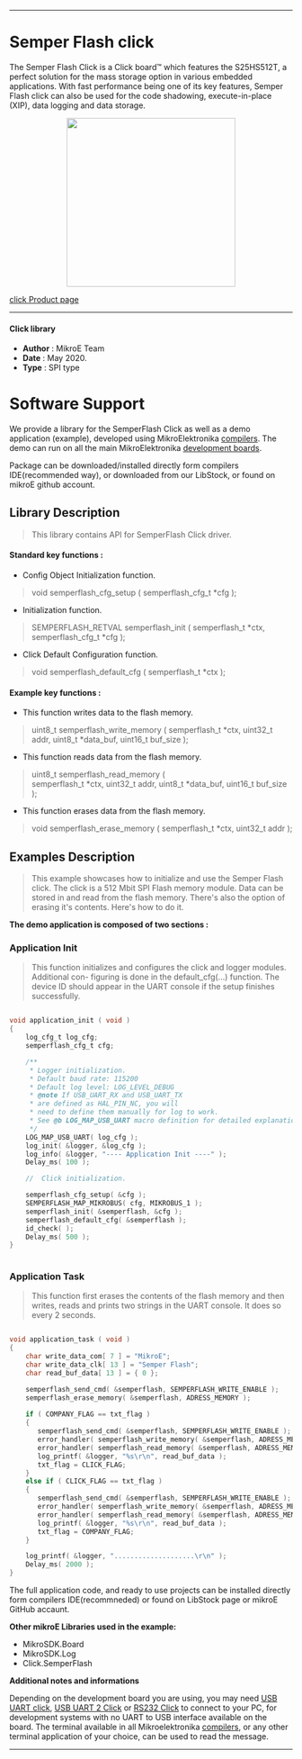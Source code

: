 
---
# Semper Flash click

The Semper Flash Click is a Click board™ which features the S25HS512T, a perfect solution for the mass storage option in various embedded applications. With fast performance being one of its key features, Semper Flash click can also be used for the code shadowing, execute-in-place (XIP), data logging and data storage.

<p align="center">
  <img src="https://download.mikroe.com/images/click_for_ide/semperflash_click.png" height=300px>
</p>

[click Product page](https://www.mikroe.com/semper-flash-click)

---


#### Click library 

- **Author**        : MikroE Team
- **Date**          : May 2020.
- **Type**          : SPI type


# Software Support

We provide a library for the SemperFlash Click 
as well as a demo application (example), developed using MikroElektronika 
[compilers](https://shop.mikroe.com/compilers). 
The demo can run on all the main MikroElektronika [development boards](https://shop.mikroe.com/development-boards).

Package can be downloaded/installed directly form compilers IDE(recommended way), or downloaded from our LibStock, or found on mikroE github account. 

## Library Description

> This library contains API for SemperFlash Click driver.

#### Standard key functions :

- Config Object Initialization function.
> void semperflash_cfg_setup ( semperflash_cfg_t *cfg ); 
 
- Initialization function.
> SEMPERFLASH_RETVAL semperflash_init ( semperflash_t *ctx, semperflash_cfg_t *cfg );

- Click Default Configuration function.
> void semperflash_default_cfg ( semperflash_t *ctx );


#### Example key functions :

- This function writes data to the flash memory.
> uint8_t semperflash_write_memory 
( 
    semperflash_t *ctx,
    uint32_t addr,
    uint8_t *data_buf,
    uint16_t buf_size
);
 
- This function reads data from the flash memory.
> uint8_t semperflash_read_memory 
(   
    semperflash_t *ctx,
    uint32_t addr,
    uint8_t *data_buf,
    uint16_t buf_size
);

- This function erases data from the flash memory.
> void semperflash_erase_memory ( semperflash_t *ctx, uint32_t addr );

## Examples Description

> This example showcases how to initialize and use the Semper Flash click. The click
  is a 512 Mbit SPI Flash memory module. Data can be stored in and read from the flash
  memory. There's also the option of erasing it's contents. Here's how to do it. 

**The demo application is composed of two sections :**

### Application Init 

> This function initializes and configures the click and logger modules. Additional con-
  figuring is done in the default_cfg(...) function. The device ID should appear in the 
  UART console if the setup finishes successfully.

```c

void application_init ( void )
{
    log_cfg_t log_cfg;
    semperflash_cfg_t cfg;

    /** 
     * Logger initialization.
     * Default baud rate: 115200
     * Default log level: LOG_LEVEL_DEBUG
     * @note If USB_UART_RX and USB_UART_TX 
     * are defined as HAL_PIN_NC, you will 
     * need to define them manually for log to work. 
     * See @b LOG_MAP_USB_UART macro definition for detailed explanation.
     */
    LOG_MAP_USB_UART( log_cfg );
    log_init( &logger, &log_cfg );
    log_info( &logger, "---- Application Init ----" );
    Delay_ms( 100 );

    //  Click initialization.

    semperflash_cfg_setup( &cfg );
    SEMPERFLASH_MAP_MIKROBUS( cfg, MIKROBUS_1 );
    semperflash_init( &semperflash, &cfg );
    semperflash_default_cfg( &semperflash );
    id_check( );
    Delay_ms( 500 );
}
  
```

### Application Task

> This function first erases the contents of the flash memory and then writes, reads and
  prints two strings in the UART console. It does so every 2 seconds. 

```c

void application_task ( void )
{
    char write_data_com[ 7 ] = "MikroE";
    char write_data_clk[ 13 ] = "Semper Flash";
    char read_buf_data[ 13 ] = { 0 };

    semperflash_send_cmd( &semperflash, SEMPERFLASH_WRITE_ENABLE );
    semperflash_erase_memory( &semperflash, ADRESS_MEMORY );
    
    if ( COMPANY_FLAG == txt_flag )
    {
       semperflash_send_cmd( &semperflash, SEMPERFLASH_WRITE_ENABLE );
       error_handler( semperflash_write_memory( &semperflash, ADRESS_MEMORY, write_data_com, 6 ) );
       error_handler( semperflash_read_memory( &semperflash, ADRESS_MEMORY, read_buf_data, 6 ) );
       log_printf( &logger, "%s\r\n", read_buf_data );
       txt_flag = CLICK_FLAG;       
    }
    else if ( CLICK_FLAG == txt_flag )
    {
       semperflash_send_cmd( &semperflash, SEMPERFLASH_WRITE_ENABLE );
       error_handler( semperflash_write_memory( &semperflash, ADRESS_MEMORY, write_data_clk, 12 ) );
       error_handler( semperflash_read_memory( &semperflash, ADRESS_MEMORY, read_buf_data, 12 ) );
       log_printf( &logger, "%s\r\n", read_buf_data );
       txt_flag = COMPANY_FLAG;
    }

    log_printf( &logger, "....................\r\n" );
    Delay_ms( 2000 );
}  

```

The full application code, and ready to use projects can be  installed directly form compilers IDE(recommneded) or found on LibStock page or mikroE GitHub accaunt.

**Other mikroE Libraries used in the example:** 

- MikroSDK.Board
- MikroSDK.Log
- Click.SemperFlash

**Additional notes and informations**

Depending on the development board you are using, you may need 
[USB UART click](https://shop.mikroe.com/usb-uart-click), 
[USB UART 2 Click](https://shop.mikroe.com/usb-uart-2-click) or 
[RS232 Click](https://shop.mikroe.com/rs232-click) to connect to your PC, for 
development systems with no UART to USB interface available on the board. The 
terminal available in all Mikroelektronika 
[compilers](https://shop.mikroe.com/compilers), or any other terminal application 
of your choice, can be used to read the message.



---
